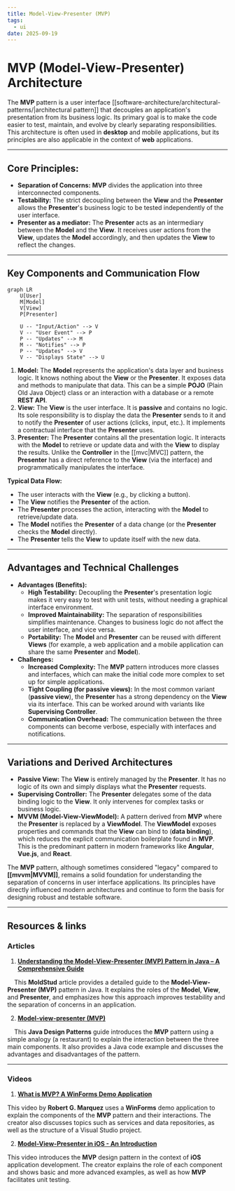 ```yaml
---
title: Model-View-Presenter (MVP)
tags:
  - ui
date: 2025-09-19
---
```

# MVP (Model-View-Presenter) Architecture

The **MVP** pattern is a user interface [[software-architecture/architectural-patterns/|architectural pattern]] that decouples an application's presentation from its business logic. Its primary goal is to make the code easier to test, maintain, and evolve by clearly separating responsibilities. This architecture is often used in **desktop** and mobile applications, but its principles are also applicable in the context of **web** applications.

---

## Core Principles:

* **Separation of Concerns:** **MVP** divides the application into three interconnected components.
* **Testability:** The strict decoupling between the **View** and the **Presenter** allows the **Presenter**'s business logic to be tested independently of the user interface.
* **Presenter as a mediator:** The **Presenter** acts as an intermediary between the **Model** and the **View**. It receives user actions from the **View**, updates the **Model** accordingly, and then updates the **View** to reflect the changes.

---

## Key Components and Communication Flow

```mermaid
graph LR
    U[User]
    M[Model]
    V[View]
    P[Presenter]

    U -- "Input/Action" --> V
    V -- "User Event" --> P
    P -- "Updates" --> M
    M -- "Notifies" --> P
    P -- "Updates" --> V
    V -- "Displays State" --> U
```

1.  **Model:** The **Model** represents the application's data layer and business logic. It knows nothing about the **View** or the **Presenter**. It exposes data and methods to manipulate that data. This can be a simple **POJO** (Plain Old Java Object) class or an interaction with a database or a remote **REST API**.
2.  **View:** The **View** is the user interface. It is **passive** and contains no logic. Its sole responsibility is to display the data the **Presenter** sends to it and to notify the **Presenter** of user actions (clicks, input, etc.). It implements a contractual interface that the **Presenter** uses.
3.  **Presenter:** The **Presenter** contains all the presentation logic. It interacts with the **Model** to retrieve or update data and with the **View** to display the results. Unlike the **Controller** in the [[mvc|MVC]] pattern, the **Presenter** has a direct reference to the **View** (via the interface) and programmatically manipulates the interface.

**Typical Data Flow:**
* The user interacts with the **View** (e.g., by clicking a button).
* The **View** notifies the **Presenter** of the action.
* The **Presenter** processes the action, interacting with the **Model** to retrieve/update data.
* The **Model** notifies the **Presenter** of a data change (or the **Presenter** checks the **Model** directly).
* The **Presenter** tells the **View** to update itself with the new data.

---

## Advantages and Technical Challenges

* **Advantages (Benefits):**
    * **High Testability:** Decoupling the **Presenter**'s presentation logic makes it very easy to test with unit tests, without needing a graphical interface environment.
    * **Improved Maintainability:** The separation of responsibilities simplifies maintenance. Changes to business logic do not affect the user interface, and vice versa.
    * **Portability:** The **Model** and **Presenter** can be reused with different **Views** (for example, a web application and a mobile application can share the same **Presenter** and **Model**).
* **Challenges:**
    * **Increased Complexity:** The **MVP** pattern introduces more classes and interfaces, which can make the initial code more complex to set up for simple applications.
    * **Tight Coupling (for passive views):** In the most common variant (**passive view**), the **Presenter** has a strong dependency on the **View** via its interface. This can be worked around with variants like **Supervising Controller**.
    * **Communication Overhead:** The communication between the three components can become verbose, especially with interfaces and notifications.

---

## Variations and Derived Architectures

* **Passive View:** The **View** is entirely managed by the **Presenter**. It has no logic of its own and simply displays what the **Presenter** requests.
* **Supervising Controller:** The **Presenter** delegates some of the data binding logic to the **View**. It only intervenes for complex tasks or business logic.
* **MVVM (Model-View-ViewModel):** A pattern derived from **MVP** where the **Presenter** is replaced by a **ViewModel**. The **ViewModel** exposes properties and commands that the **View** can bind to (**data binding**), which reduces the explicit communication boilerplate found in **MVP**. This is the predominant pattern in modern frameworks like **Angular**, **Vue.js**, and **React**.

The **MVP** pattern, although sometimes considered "legacy" compared to **[[mvvm|MVVM]]**, remains a solid foundation for understanding the separation of concerns in user interface applications. Its principles have directly influenced modern architectures and continue to form the basis for designing robust and testable software.

---

## **Resources & links**

### **Articles**

1.  **[Understanding the Model-View-Presenter (MVP) Pattern in Java – A Comprehensive Guide](https://moldstud.com/articles/p-understanding-the-model-view-presenter-mvp-pattern-in-java-a-comprehensive-guide)**

    This **MoldStud** article provides a detailed guide to the **Model-View-Presenter (MVP)** pattern in Java. It explains the roles of the **Model**, **View**, and **Presenter**, and emphasizes how this approach improves testability and the separation of concerns in an application.

2.  **[Model-view-presenter (MVP)](https://java-design-patterns.com/patterns/model-view-presenter/)**

    This **Java Design Patterns** guide introduces the **MVP** pattern using a simple analogy (a restaurant) to explain the interaction between the three main components. It also provides a Java code example and discusses the advantages and disadvantages of the pattern.

---

### **Videos**

1.  **[What is MVP? A WinForms Demo Application](https://www.youtube.com/watch?v=XHw4bBLM8Vk)**

This video by **Robert G. Marquez** uses a **WinForms** demo application to explain the components of the **MVP** pattern and their interactions. The creator also discusses topics such as services and data repositories, as well as the structure of a Visual Studio project.

2.  **[Model-View-Presenter in iOS - An Introduction](https://www.youtube.com/watch?v=2Ew_j4GQYF4)**

This video introduces the **MVP** design pattern in the context of **iOS** application development. The creator explains the role of each component and shows basic and more advanced examples, as well as how **MVP** facilitates unit testing.